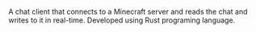 A chat client that connects to a Minecraft server and reads the chat and writes to it in real-time.
Developed using Rust programing language.
